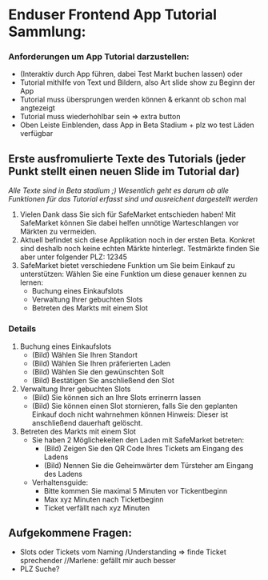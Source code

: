 # Enduser Frontend App Tutorial Sammlung:

### Anforderungen um App Tutorial darzustellen:
-	(Interaktiv durch App führen, dabei Test Markt buchen lassen) oder
-	Tutorial mithilfe von Text und Bildern, also Art slide show zu Beginn der App
-   Tutorial muss übersprungen werden können & erkannt ob schon mal angtezeigt
-   Tutorial muss wiederhohlbar sein => extra button
-	Oben Leiste Einblenden, dass App in Beta Stadium + plz wo test Läden verfügbar


## Erste ausfromulierte Texte des Tutorials (jeder Punkt stellt einen neuen Slide im Tutorial dar)
*Alle Texte sind in Beta stadium ;) Wesentlich geht es darum ob alle Funktionen für das Tutorial erfasst sind und ausreichent dargestellt werden*
1. Vielen Dank dass Sie sich für SafeMarket entschieden haben! Mit SafeMarket können Sie dabei helfen unnötige Warteschlangen vor Märkten zu vermeiden.
2. Aktuell befindet sich diese Applikation noch in der ersten Beta. Konkret sind deshalb noch keine echten Märkte hinterlegt. Testmärkte finden Sie aber unter folgender PLZ: 12345
3. SafeMarket bietet verschiedene Funktion um Sie beim Einkauf zu unterstützen: Wählen Sie eine Funktion um diese genauer kennen zu lernen:
    - Buchung eines Einkaufslots
    - Verwaltung Ihrer gebuchten Slots
    - Betreten des Markts mit einem Slot

### Details 
1. Buchung eines Einkaufslots
    - (Bild) Wählen Sie Ihren Standort
    - (Bild) Wählen Sie Ihren präferierten Laden
    - (Bild) Wählen Sie den gewünschten Solt
    - (Bild) Bestätigen Sie anschließend den Slot
2. Verwaltung Ihrer gebuchten Slots
    - (Bild) Sie können sich an Ihre Slots errinerrn lassen
    - (Bild) Sie können einen Slot stornieren, falls Sie den geplanten Einkauf doch nicht wahrnehmen können Hinweis: Dieser ist anschließend dauerhaft gelöscht.
3. Betreten des Markts mit einem Slot
    - Sie haben 2 Möglichekeiten den Laden mit SafeMarket betreten:
        - (Bild) Zeigen Sie den QR Code Ihres Tickets am Eingang des Ladens
        - (Bild) Nennen Sie die Geheimwärter dem Türsteher am Eingang des Ladens
    - Verhaltensguide:
        - Bitte kommen Sie maximal 5 Minuten vor Tickentbeginn
        - Max xyz Minuten nach Ticketbeginn
        - Ticket verfällt nach xyz Minuten

## Aufgekommene Fragen:
- Slots oder Tickets vom Naming /Understanding => finde Ticket sprechender  //Marlene: gefällt mir auch besser
- PLZ Suche?
